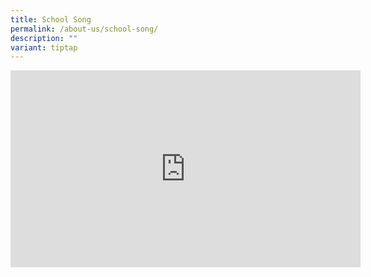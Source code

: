 ```yaml
---
title: School Song
permalink: /about-us/school-song/
description: ""
variant: tiptap
---
```

<p></p>
<div class="iframe-wrapper">
<iframe height="315" width="560" allowfullscreen="true" frameborder="0" src="https://www.youtube.com/embed/e7oNDvTJdRA?si=15BLa7kxLYj27I3a"></iframe>
</div>
<p></p>